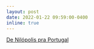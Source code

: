 ```yaml
---
layout: post
date: 2022-01-22 09:59:00-0400
inline: true
---
```


[De Nilópolis pra Portugal](https://odia.ig.com.br/colunas/informe-do-dia/2022/01/6321975-de-nilopolis-pra-portugal.html)
